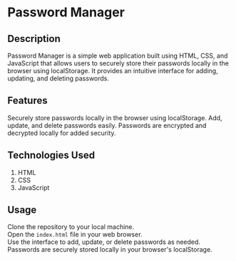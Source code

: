 # Password Manager
## Description
Password Manager is a simple web application built using HTML, CSS, and JavaScript that allows users to securely store their passwords locally in the browser using localStorage. It provides an intuitive interface for adding, updating, and deleting passwords.

## Features
Securely store passwords locally in the browser using localStorage.
Add, update, and delete passwords easily.
Passwords are encrypted and decrypted locally for added security.
## Technologies Used
1. HTML
2. CSS
3. JavaScript
## Usage
Clone the repository to your local machine.
<br />
Open the ```index.html``` file in your web browser.
<br />
Use the interface to add, update, or delete passwords as needed.
<br />
Passwords are securely stored locally in your browser's localStorage.
